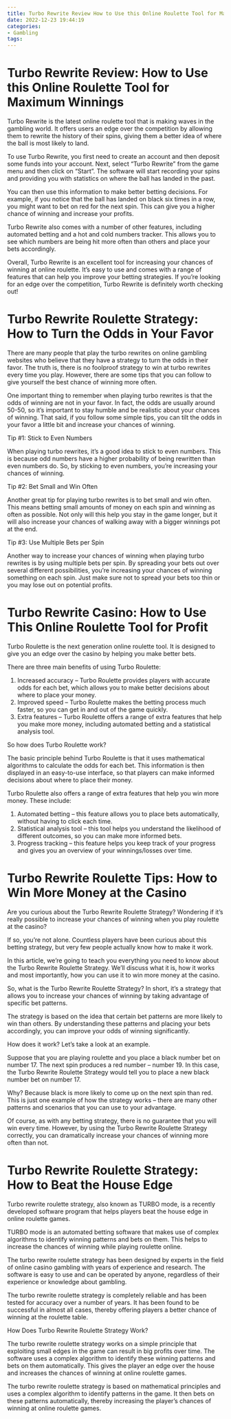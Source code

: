 ```yaml
---
title: Turbo Rewrite Review How to Use this Online Roulette Tool for Maximum Winnings 
date: 2022-12-23 19:44:19
categories:
- Gambling
tags:
---
```



#  Turbo Rewrite Review: How to Use this Online Roulette Tool for Maximum Winnings 

Turbo Rewrite is the latest online roulette tool that is making waves in the gambling world. It offers users an edge over the competition by allowing them to rewrite the history of their spins, giving them a better idea of where the ball is most likely to land.

To use Turbo Rewrite, you first need to create an account and then deposit some funds into your account. Next, select “Turbo Rewrite” from the game menu and then click on “Start”. The software will start recording your spins and providing you with statistics on where the ball has landed in the past.

You can then use this information to make better betting decisions. For example, if you notice that the ball has landed on black six times in a row, you might want to bet on red for the next spin. This can give you a higher chance of winning and increase your profits.

 Turbo Rewrite also comes with a number of other features, including automated betting and a hot and cold numbers tracker. This allows you to see which numbers are being hit more often than others and place your bets accordingly.

Overall, Turbo Rewrite is an excellent tool for increasing your chances of winning at online roulette. It’s easy to use and comes with a range of features that can help you improve your betting strategies. If you’re looking for an edge over the competition, Turbo Rewrite is definitely worth checking out!

#  Turbo Rewrite Roulette Strategy: How to Turn the Odds in Your Favor 

There are many people that play the turbo rewrites on online gambling websites who believe that they have a strategy to turn the odds in their favor. The truth is, there is no foolproof strategy to win at turbo rewrites every time you play. However, there are some tips that you can follow to give yourself the best chance of winning more often.

One important thing to remember when playing turbo rewrites is that the odds of winning are not in your favor. In fact, the odds are usually around 50-50, so it’s important to stay humble and be realistic about your chances of winning. That said, if you follow some simple tips, you can tilt the odds in your favor a little bit and increase your chances of winning.

Tip #1: Stick to Even Numbers

When playing turbo rewrites, it’s a good idea to stick to even numbers. This is because odd numbers have a higher probability of being rewritten than even numbers do. So, by sticking to even numbers, you’re increasing your chances of winning.

Tip #2: Bet Small and Win Often

Another great tip for playing turbo rewrites is to bet small and win often. This means betting small amounts of money on each spin and winning as often as possible. Not only will this help you stay in the game longer, but it will also increase your chances of walking away with a bigger winnings pot at the end.

Tip #3: Use Multiple Bets per Spin

Another way to increase your chances of winning when playing turbo rewrites is by using multiple bets per spin. By spreading your bets out over several different possibilities, you’re increasing your chances of winning something on each spin. Just make sure not to spread your bets too thin or you may lose out on potential profits.

#  Turbo Rewrite Casino: How to Use This Online Roulette Tool for Profit 

Turbo Roulette is the next generation online roulette tool. It is designed to give you an edge over the casino by helping you make better bets.

There are three main benefits of using Turbo Roulette: 

1) Increased accuracy – Turbo Roulette provides players with accurate odds for each bet, which allows you to make better decisions about where to place your money. 
2) Improved speed – Turbo Roulette makes the betting process much faster, so you can get in and out of the game quickly. 
3) Extra features – Turbo Roulette offers a range of extra features that help you make more money, including automated betting and a statistical analysis tool.

So how does Turbo Roulette work?

The basic principle behind Turbo Roulette is that it uses mathematical algorithms to calculate the odds for each bet. This information is then displayed in an easy-to-use interface, so that players can make informed decisions about where to place their money.

Turbo Roulette also offers a range of extra features that help you win more money. These include: 

1) Automated betting – this feature allows you to place bets automatically, without having to click each time. 
2) Statistical analysis tool – this tool helps you understand the likelihood of different outcomes, so you can make more informed bets. 
3) Progress tracking – this feature helps you keep track of your progress and gives you an overview of your winnings/losses over time.

#  Turbo Rewrite Roulette Tips: How to Win More Money at the Casino 

Are you curious about the Turbo Rewrite Roulette Strategy? Wondering if it’s really possible to increase your chances of winning when you play roulette at the casino?

If so, you’re not alone. Countless players have been curious about this betting strategy, but very few people actually know how to make it work.

In this article, we’re going to teach you everything you need to know about the Turbo Rewrite Roulette Strategy. We’ll discuss what it is, how it works and most importantly, how you can use it to win more money at the casino.

So, what is the Turbo Rewrite Roulette Strategy? In short, it’s a strategy that allows you to increase your chances of winning by taking advantage of specific bet patterns.

The strategy is based on the idea that certain bet patterns are more likely to win than others. By understanding these patterns and placing your bets accordingly, you can improve your odds of winning significantly.

How does it work? Let’s take a look at an example.

Suppose that you are playing roulette and you place a black number bet on number 17. The next spin produces a red number – number 19. In this case, the Turbo Rewrite Roulette Strategy would tell you to place a new black number bet on number 17.

Why? Because black is more likely to come up on the next spin than red. This is just one example of how the strategy works – there are many other patterns and scenarios that you can use to your advantage.

Of course, as with any betting strategy, there is no guarantee that you will win every time. However, by using the Turbo Rewrite Roulette Strategy correctly, you can dramatically increase your chances of winning more often than not.

#  Turbo Rewrite Roulette Strategy: How to Beat the House Edge

 Turbo rewrite roulette strategy, also known as TURBO mode, is a recently developed software program that helps players beat the house edge in online roulette games.

TURBO mode is an automated betting software that makes use of complex algorithms to identify winning patterns and bets on them. This helps to increase the chances of winning while playing roulette online.

The turbo rewrite roulette strategy has been designed by experts in the field of online casino gambling with years of experience and research. The software is easy to use and can be operated by anyone, regardless of their experience or knowledge about gambling.

The turbo rewrite roulette strategy is completely reliable and has been tested for accuracy over a number of years. It has been found to be successful in almost all cases, thereby offering players a better chance of winning at the roulette table.

How Does Turbo Rewrite Roulette Strategy Work?

The turbo rewrite roulette strategy works on a simple principle that exploiting small edges in the game can result in big profits over time. The software uses a complex algorithm to identify these winning patterns and bets on them automatically. This gives the player an edge over the house and increases the chances of winning at online roulette games.

The turbo rewrite roulette strategy is based on mathematical principles and uses a complex algorithm to identify patterns in the game. It then bets on these patterns automatically, thereby increasing the player’s chances of winning at online roulette games.